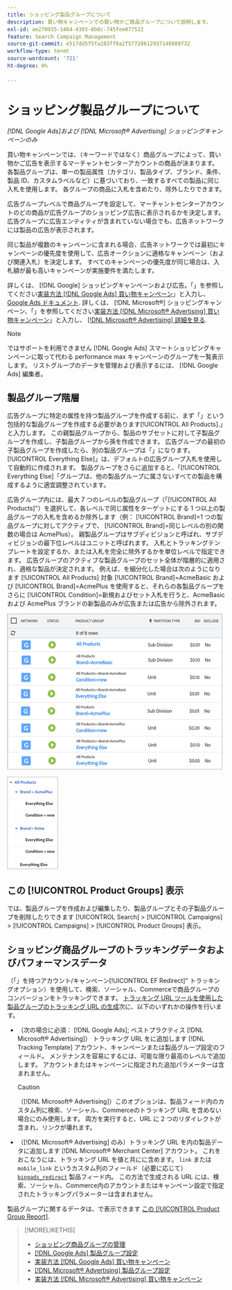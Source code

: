 ```yaml
---
title: ショッピング製品グループについて
description: 買い物キャンペーンでの買い物かご商品グループについて説明します。
exl-id: ae270935-1464-4393-8b8c-745fee077522
feature: Search Campaign Management
source-git-commit: e517dd5f5fa283ff8a2f57728612937148889732
workflow-type: tm+mt
source-wordcount: '721'
ht-degree: 0%

---
```


# ショッピング製品グループについて

*[!DNL Google Ads]および [!DNL Microsoft® Advertising] ショッピングキャンペーンのみ*

買い物キャンペーンでは、（キーワードではなく）商品グループによって、買い物かご広告を表示するマーチャントセンターアカウントの商品が決まります。 各製品グループは、単一の製品属性（カテゴリ、製品タイプ、ブランド、条件、製品 ID、カスタムラベルなど）に基づいており、一致するすべての製品に同じ入札を使用します。 各グループの商品に入札を含めたり、除外したりできます。

広告グループレベルで商品グループを設定して、マーチャントセンターアカウントのどの商品が広告グループのショッピング広告に表示されるかを決定します。 広告グループに広告エンティティが含まれていない場合でも、広告ネットワークには製品の広告が表示されます。

同じ製品が複数のキャンペーンに含まれる場合、広告ネットワークでは最初にキャンペーンの優先度を使用して、広告オークションに適格なキャンペーン（および関連入札）を決定します。 すべてのキャンペーンの優先度が同じ場合は、入札額が最も高いキャンペーンが実施要件を満たします。

詳しくは、 [!DNL Google] ショッピングキャンペーンおよび広告。「」を参照してください[実装方法 [!DNL Google Ads] 買い物キャンペーン](/help/search-social-commerce/campaign-management/special-campaign-types/google-shopping-campaigns.md)」と入力し、 [Google Ads ドキュメント](https://support.google.com/google-ads/answer/3455481?visit_id=638205553638977410-2592024034&amp;rd=1). 詳しくは、 [!DNL Microsoft®] ショッピングキャンペーン、「」を参照してください[実装方法 [!DNL Microsoft® Advertising] 買い物キャンペーン](/help/search-social-commerce/campaign-management/special-campaign-types/microsoft-shopping-campaigns.md)」と入力し、 [[!DNL Microsoft® Advertising] 詳細を見る](https://help.bingads.microsoft.com/#apex/3/en/50903/1-500).

>[!NOTE]
>
>ではサポートを利用できません [!DNL Google Ads] スマートショッピングキャンペーンに取って代わる performance max キャンペーンのグループを一覧表示します。 リストグループのデータを管理および表示するには、 [!DNL Google Ads] 編集者。

## 製品グループ階層

広告グループに特定の属性を持つ製品グループを作成する前に、まず「」という包括的な製品グループを作成する必要があります[!UICONTROL All Products].」と入力します。 この親製品グループから、製品のサブセットに対して子製品グループを作成し、子製品グループから孫を作成できます。 広告グループの最初の子製品グループを作成したら、別の製品グループは「」になります。[!UICONTROL Everything Else]」は、デフォルトの広告グループ入札を使用して自動的に作成されます。 製品グループをさらに追加すると、「[!UICONTROL Everything Else]「グループは、他の製品グループに属さないすべての製品を構成するように適宜調整されています。

広告グループ内には、最大 7 つのレベルの製品グループ（「[!UICONTROL All Products]&quot;）を選択して、各レベルで同じ属性をターゲットにする 1 つ以上の製品グループの入札を含めるか除外します（例： [!UICONTROL Brand]=1 つの製品グループに対してアクティブで、 [!UICONTROL Brand]=同じレベルの別の関数の場合は AcmePlus）。 親製品グループはサブディビジョンと呼ばれ、サブディビジョンの最下位レベルはユニットと呼ばれます。 入札とトラッキングテンプレートを設定するか、または入札を完全に除外するかを単位レベルで指定できます。 広告グループのアクティブな製品グループのセット全体が階層的に適用され、適格な製品が決定されます。 例えば、を細分化した場合は次のようになります [!UICONTROL All Products] 対象 [!UICONTROL Brand]=AcmeBasic および [!UICONTROL Brand]=AcmePlus を使用すると、それらの各製品グループをさらに [!UICONTROL Condition]=新規およびセット入札を行うと、AcmeBasic および AcmePlus ブランドの新製品のみが広告または広告から除外されます。

![製品グループセットの例](/help/search-social-commerce/assets/product-group-list.png "製品グループセットの例")

![製品グループ階層の例](/help/search-social-commerce/assets/product-group-tree.png "製品グループ階層の例")

## この [!UICONTROL Product Groups] 表示

では、製品グループを作成および編集したり、製品グループとその子製品グループを削除したりできます [!UICONTROL Search] > [!UICONTROL Campaigns] > [!UICONTROL Campaigns] > [!UICONTROL Product Groups] 表示。

## ショッピング商品グループのトラッキングデータおよびパフォーマンスデータ

（「」を持つアカウント/キャンペーン[!UICONTROL EF Redirect]&quot; トラッキングオプション）を使用して、検索、ソーシャル、Commerceで商品グループのコンバージョンをトラッキングできます。 [トラッキング URL ツールを使用した製品グループのトラッキング URL の生成](/help/search-social-commerce/tools/click-tracking-url-generate.md)次に、以下のいずれかの操作を行います。

* （次の場合に必須： [!DNL Google Ads]; ベストプラクティス [!DNL Microsoft® Advertising]） トラッキング URL をに追加します [!DNL Tracking Template] アカウント、キャンペーンまたは製品グループ設定のフィールド。 メンテナンスを容易にするには、可能な限り最高のレベルで追加します。 アカウントまたはキャンペーンに指定された追加パラメーターは含まれません。

  >[!CAUTION]
  >
  >（[!DNL Microsoft® Advertising]）このオプションは、製品フィード内のカスタム列に検索、ソーシャル、Commerceのトラッキング URL を含めない場合にのみ使用します。 両方を実行すると、URL に 2 つのリダイレクトが含まれ、リンクが壊れます。

* （[!DNL Microsoft® Advertising] のみ）トラッキング URL を内の製品データに追加します [!DNL Microsoft® Merchant Center] アカウント。 これをおこなうには、トラッキング URL を値と共にに含めます。 `link` または `mobile_link` というカスタム列のフィールド（必要に応じて） [`bingads_redirect`](https://help.ads.microsoft.com/#apex/3/en/51084/0) 製品フィード内。 この方法で生成される URL には、検索、ソーシャル、Commerce内のアカウントまたはキャンペーン設定で指定されたトラッキングパラメーターは含まれません。

製品グループに関するデータは、で表示できます [この [!UICONTROL Product Group Report]](/help/search-social-commerce/reports/management/basic-advanced/product-group-report.md).

>[!MORELIKETHIS]
>
>* [ショッピング商品グループの管理](product-group-manage.md)
>* [[!DNL Google Ads] 製品グループ設定](product-group-settings-google.md)
>* [実装方法 [!DNL Google Ads] 買い物キャンペーン](/help/search-social-commerce/campaign-management/special-campaign-types/google-shopping-campaigns.md)
>* [[!DNL Microsoft® Advertising] 製品グループ設定](product-group-settings-microsoft.md)
>* [実装方法 [!DNL Microsoft® Advertising] 買い物キャンペーン](/help/search-social-commerce/campaign-management/special-campaign-types/microsoft-shopping-campaigns.md)
